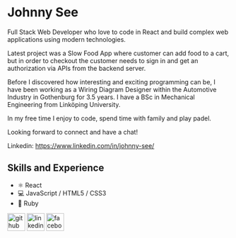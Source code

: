 # Johnny See
Full Stack Web Developer who love to code in React and build complex web applications using modern technologies.

Latest project was a Slow Food App where customer can add food to a cart, but in order to checkout the customer needs to sign in and get an authorization via APIs from the backend server.

Before I discovered how interesting and exciting programming can be, I have been working as a Wiring Diagram Designer within the Automotive Industry in Gothenburg for 3.5 years. I have a BSc in Mechanical Engineering from Linköping University.

In my free time I enjoy to code, spend time with family and play padel.

Looking forward to connect and have a chat!

Linkedin: https://www.linkedin.com/in/johnny-see/

## Skills and Experience
* ⚛️ React
* 💻 JavaScript / HTML5 / CSS3
* 💎 Ruby

[<img src='https://cdn.jsdelivr.net/npm/simple-icons@3.0.1/icons/github.svg' alt='github' height='40'>](https://github.com/johnnysee)  [<img src='https://cdn.jsdelivr.net/npm/simple-icons@3.0.1/icons/linkedin.svg' alt='linkedin' height='40'>](https://www.linkedin.com/in/johnny-see/)  [<img src='https://cdn.jsdelivr.net/npm/simple-icons@3.0.1/icons/facebook.svg' alt='facebook' height='40'>](https://www.facebook.com/jsee2)  

